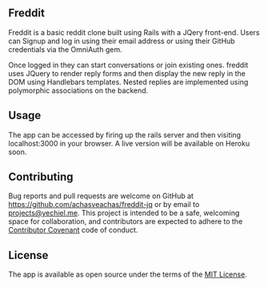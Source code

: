 ## Freddit

Freddit is a basic reddit clone built using Rails with a JQery front-end. Users can Signup and log in using their email address or using their GitHub credentials via the OmniAuth gem.

Once logged in they can start conversations or join existing ones. freddit uses JQuery to render reply forms and then display the new reply in the DOM using Handlebars templates. Nested replies are implemented using polymorphic associations on the backend.

## Usage

The app can be accessed by firing up the rails server and then visiting localhost:3000 in your browser. A live version will be available on Heroku soon.

## Contributing

Bug reports and pull requests are welcome on GitHub at https://github.com/achasveachas/freddit-jq or by email to projects@yechiel.me. This project is intended to be a safe, welcoming space for collaboration, and contributors are expected to adhere to the [Contributor Covenant](http://contributor-covenant.org) code of conduct.


## License

The app is available as open source under the terms of the [MIT License](http://opensource.org/licenses/MIT).
